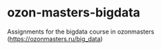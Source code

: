 # ozon-masters-bigdata

Assignments for the bigdata course in ozonmasters (https://ozonmasters.ru/big_data)
